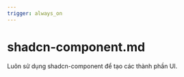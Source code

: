 ```yaml
---
trigger: always_on
---
```


# shadcn-component.md

Luôn sử dụng shadcn-component để tạo các thành phần UI.
